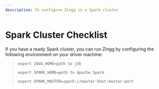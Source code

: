 ```yaml
---
description: To configure Zingg in a Spark cluster
---
```


# Spark Cluster Checklist

If you have a ready Spark cluster, you can run Zingg by configuring the following environment on your driver machine:

> `export JAVA_HOME=path to jdk`

> `export SPARK_HOME=path to Apache Spark`

> `export SPARK_MASTER=spark://master-host:master-port`
